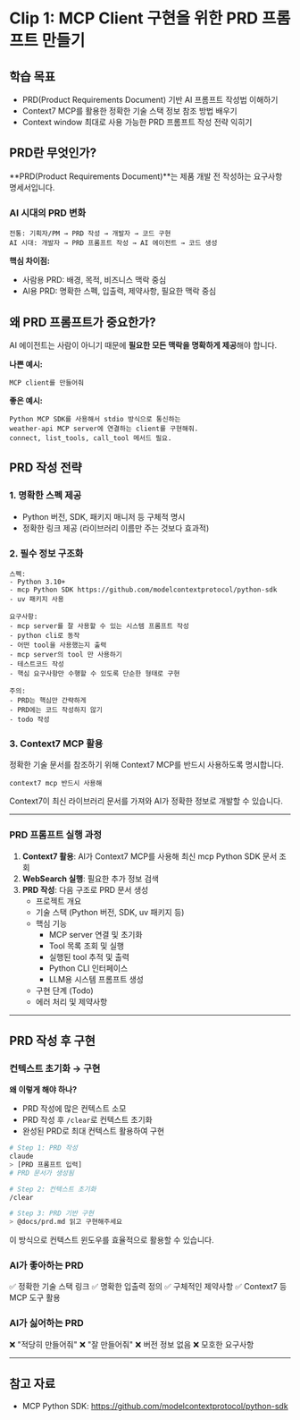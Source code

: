 # Clip 1: MCP Client 구현을 위한 PRD 프롬프트 만들기

## 학습 목표
- PRD(Product Requirements Document) 기반 AI 프롬프트 작성법 이해하기
- Context7 MCP를 활용한 정확한 기술 스택 정보 참조 방법 배우기
- Context window 최대로 사용 가능한 PRD 프롬프트 작성 전략 익히기

## PRD란 무엇인가?

**PRD(Product Requirements Document)**는 제품 개발 전 작성하는 요구사항 명세서입니다.

### AI 시대의 PRD 변화
```
전통: 기획자/PM → PRD 작성 → 개발자 → 코드 구현
AI 시대: 개발자 → PRD 프롬프트 작성 → AI 에이전트 → 코드 생성
```

**핵심 차이점:**
- 사람용 PRD: 배경, 목적, 비즈니스 맥락 중심
- AI용 PRD: 명확한 스펙, 입출력, 제약사항, 필요한 맥락 중심

## 왜 PRD 프롬프트가 중요한가?

AI 에이전트는 사람이 아니기 때문에 **필요한 모든 맥락을 명확하게 제공**해야 합니다.

**나쁜 예시:**
```
MCP client를 만들어줘
```

**좋은 예시:**
```
Python MCP SDK를 사용해서 stdio 방식으로 통신하는
weather-api MCP server에 연결하는 client를 구현해줘.
connect, list_tools, call_tool 메서드 필요.
```

## PRD 작성 전략

### 1. 명확한 스펙 제공
- Python 버전, SDK, 패키지 매니저 등 구체적 명시
- 정확한 링크 제공 (라이브러리 이름만 주는 것보다 효과적)

### 2. 필수 정보 구조화
```
스펙:
- Python 3.10+
- mcp Python SDK https://github.com/modelcontextprotocol/python-sdk
- uv 패키지 사용

요구사항:
- mcp server를 잘 사용할 수 있는 시스템 프롬프트 작성
- python cli로 동작
- 어떤 tool을 사용했는지 출력
- mcp server의 tool 만 사용하기
- 테스트코드 작성
- 핵심 요구사항만 수행할 수 있도록 단순한 형태로 구현

주의:
- PRD는 핵심만 간략하게
- PRD에는 코드 작성하지 않기
- todo 작성
```

### 3. Context7 MCP 활용
정확한 기술 문서를 참조하기 위해 Context7 MCP를 반드시 사용하도록 명시합니다.

```
context7 mcp 반드시 사용해
```

Context7이 최신 라이브러리 문서를 가져와 AI가 정확한 정보로 개발할 수 있습니다.

---

### PRD 프롬프트 실행 과정

1. **Context7 활용**: AI가 Context7 MCP를 사용해 최신 mcp Python SDK 문서 조회
2. **WebSearch 실행**: 필요한 추가 정보 검색
3. **PRD 작성**: 다음 구조로 PRD 문서 생성
   - 프로젝트 개요
   - 기술 스택 (Python 버전, SDK, uv 패키지 등)
   - 핵심 기능
     - MCP server 연결 및 초기화
     - Tool 목록 조회 및 실행
     - 실행된 tool 추적 및 출력
     - Python CLI 인터페이스
     - LLM용 시스템 프롬프트 생성
   - 구현 단계 (Todo)
   - 에러 처리 및 제약사항

---

## PRD 작성 후 구현

### 컨텍스트 초기화 → 구현

**왜 이렇게 해야 하나?**
- PRD 작성에 많은 컨텍스트 소모
- PRD 작성 후 `/clear`로 컨텍스트 초기화
- 완성된 PRD로 최대 컨텍스트 활용하여 구현

```bash
# Step 1: PRD 작성
claude
> [PRD 프롬프트 입력]
# PRD 문서가 생성됨

# Step 2: 컨텍스트 초기화
/clear

# Step 3: PRD 기반 구현
> @docs/prd.md 읽고 구현해주세요
```

이 방식으로 컨텍스트 윈도우를 효율적으로 활용할 수 있습니다.

### AI가 좋아하는 PRD
✅ 정확한 기술 스택 링크
✅ 명확한 입출력 정의
✅ 구체적인 제약사항
✅ Context7 등 MCP 도구 활용

### AI가 싫어하는 PRD
❌ "적당히 만들어줘"
❌ "잘 만들어줘"
❌ 버전 정보 없음
❌ 모호한 요구사항

---

## 참고 자료
- MCP Python SDK: https://github.com/modelcontextprotocol/python-sdk
